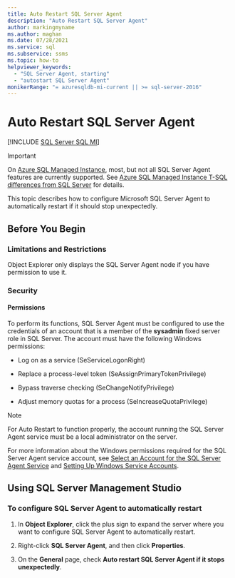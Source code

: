 ```yaml
---
title: Auto Restart SQL Server Agent
description: "Auto Restart SQL Server Agent"
author: markingmyname
ms.author: maghan
ms.date: 07/28/2021
ms.service: sql
ms.subservice: ssms
ms.topic: how-to
helpviewer_keywords:
  - "SQL Server Agent, starting"
  - "autostart SQL Server Agent"
monikerRange: "= azuresqldb-mi-current || >= sql-server-2016"
---
```


# Auto Restart SQL Server Agent

[!INCLUDE [SQL Server SQL MI](../../includes/applies-to-version/sql-asdbmi.md)]

> [!IMPORTANT]
> On [Azure SQL Managed Instance](/azure/sql-database/sql-database-managed-instance), most, but not all SQL Server Agent features are currently supported. See [Azure SQL Managed Instance T-SQL differences from SQL Server](/azure/sql-database/sql-database-managed-instance-transact-sql-information#sql-server-agent) for details.

This topic describes how to configure Microsoft SQL Server Agent to automatically restart if it should stop unexpectedly.  
  
## <a name="BeforeYouBegin"></a>Before You Begin
  
### <a name="Restrictions"></a>Limitations and Restrictions

Object Explorer only displays the SQL Server Agent node if you have permission to use it.  
  
### <a name="Security"></a>Security
  
#### <a name="Permissions"></a>Permissions

To perform its functions, SQL Server Agent must be configured to use the credentials of an account that is a member of the **sysadmin** fixed server role in SQL Server. The account must have the following Windows permissions:  
  
- Log on as a service (SeServiceLogonRight)  
  
- Replace a process-level token (SeAssignPrimaryTokenPrivilege)  
  
- Bypass traverse checking (SeChangeNotifyPrivilege)  
  
- Adjust memory quotas for a process (SeIncreaseQuotaPrivilege)  
  
 > [!NOTE]
 > For Auto Restart to function properly, the account running the SQL Server Agent service must be a local administrator on the server.

For more information about the Windows permissions required for the SQL Server Agent service account, see [Select an Account for the SQL Server Agent Service](../../ssms/agent/select-an-account-for-the-sql-server-agent-service.md) and [Setting Up Windows Service Accounts](../../database-engine/configure-windows/configure-windows-service-accounts-and-permissions.md).  
  
## <a name="SSMSProcedure"></a>Using SQL Server Management Studio  
  
### To configure SQL Server Agent to automatically restart  
  
1. In **Object Explorer**, click the plus sign to expand the server where you want to configure SQL Server Agent to automatically restart.  

2. Right-click **SQL Server Agent**, and then click **Properties**.  

3. On the **General** page, check **Auto restart SQL Server Agent if it stops unexpectedly**.  
